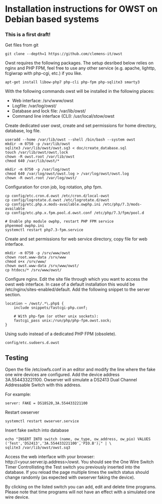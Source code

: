 # Installation instructions for OWST on Debian based systems

### This is a first draft!

<!--
    mkdir /usr/local/stow/owst
    /usr/local/bin/owst_tp.php
-->

Get files from git

    git clone --depth=1 https://github.com/clemens-it/owst

Owst requires the following packages. The setup desribed below relies on nginx
and PHP FPM, feel free to use any other service (e.g. apache, lighttp, fcgiwrap
with php-cgi, etc.) if you like.

    apt-get install libow-php7 php-cli php-fpm php-sqlite3 smarty3

With the following commands owst will be installed in the following places:
* Web interface: /srv/www/owst
* Logfile: /var/log/owst/
* Database and lock file: /var/lib/owst/
* Command line interface (CLI): /usr/local/stow/owst


Create dedicated user owst, create and set permissions for home directory,
database, log file.

    useradd --home /var/lib/owst --shell /bin/bash --system owst
    mkdir -m 0750 -p /var/lib/owst
    sqlite3 /var/lib/owst/owst.sq3 < doc/create_database.sql
    touch /var/lib/owst/owst.lock
    chown -R owst.root /var/lib/owst
    chmod 640 /var/lib/owst/*

    mkdir -m 0750 -p /var/log/owst
    chmod 640 /var/log/owst/owst.log > /var/log/owst/owst.log
    chown -R owst.root /var/log/owst/


Configuration for cron job, log rotation, php fpm.

    cp config/etc.cron.d.owst /etc/cron.d/local-owst
    cp config/logrotate.d.owst /etc/logrotate.d/owst
    cp config/etc.php.x.mods-available.owphp.ini /etc/php/7.3/mods-available
    cp config/etc.php.x.fpm.pool.d.owst.conf /etc/php/7.3/fpm/pool.d

    # Enable php module owphp, restart PHP FPM service
    phpenmod owphp.ini
    systemctl restart php7.3-fpm.service


Create and set permissions for web service directory, copy file for web
interface.

    mkdir -m 0750 -p /srv/www/owst
    chown root.www-data /srv/www
    chmod o+x /srv/www/
    chown owst.www-data /srv/www/owst/
    cp htdocs/* /srv/www/owst/


Configure nginx. Edit the site file through which you want to access the owst
web interface. In case of a default installation this would be
/etc/nginx/sites-enabled/default. Add the following snippet to the server
section.

    location ~ /owst/.*\.php$ {
        include snippets/fastcgi-php.conf;

        # With php-fpm (or other unix sockets):
        fastcgi_pass unix:/run/php/php-fpm.owst.sock;
    }


Using sudo instead of a dedicated PHP FPM (obsolete).

    config/etc.sudoers.d.owst


## Testing

Open the file /etc/owfs.conf in an editor and modify the line where the fake
one wire devices are configured. Add the device address 3A.554433221100.
Owserver will simulate a DS2413 Dual Channel Addressable Switch with this
address.

For example:

    server: FAKE = DS18S20,3A.554433221100


Restart owserver

    systemctl restart owserver.service


Insert fake switch into database

    echo "INSERT INTO switch (name, ow_type, ow_address, ow_pio) VALUES ('Test','DS2413','3A.554433221100','PIO.B');" | \
    sqlite3 /var/lib/owst/owst.sq3


Access the web interface with your browser:
http://<your.server.ip.address>/owst. You should see the One Wire Switch Timer
Controllisting the Test switch you previously inserted into the database. If
you reload the page multiple times the switch status should change randomly (as
expected with owserver faking the device).

By clicking on the listed switch you can add, edit and delete time programs.
Please note that time programs will not have an effect with a simulated one
wire device.
